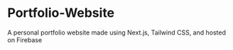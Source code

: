# Portfolio-Website
 A personal portfolio website made using Next.js, Tailwind CSS, and hosted on Firebase
